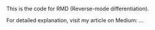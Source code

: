 This is the code for RMD (Reverse-mode differentiation). 

For detailed explanation, visit my article on Medium: ...
